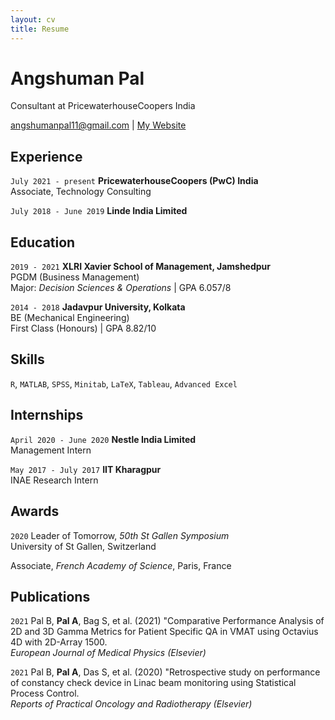 ```yaml
---
layout: cv
title: Resume
---
```

# Angshuman Pal
Consultant at PricewaterhouseCoopers India

<div id="webaddress">
<a href="angshumanpal11@gmail.com">angshumanpal11@gmail.com</a>
| <a href="https://angshumatic.github.io/">My Website</a>
</div>


## Experience

`July 2021 - present`
__PricewaterhouseCoopers (PwC) India__<br/>
Associate, Technology Consulting

`July 2018 - June 2019`
__Linde India Limited__<br/>


## Education

`2019 - 2021`
__XLRI Xavier School of Management, Jamshedpur__<br/>
PGDM (Business Management)<br/>
Major: *Decision Sciences & Operations* | GPA 6.057/8

`2014 - 2018`
__Jadavpur University, Kolkata__<br/>
BE (Mechanical Engineering)<br/>
First Class (Honours) | GPA 8.82/10

## Skills

`R`, `MATLAB`, `SPSS`, `Minitab`, `LaTeX`, `Tableau`, `Advanced Excel`

## Internships

`April 2020 - June 2020`
__Nestle India Limited__<br/>
Management Intern

`May 2017 - July 2017`
__IIT Kharagpur__<br/>
INAE Research Intern


## Awards

`2020`
Leader of Tomorrow, *50th St Gallen Symposium*<br/>
University of St Gallen, Switzerland

Associate, *French Academy of Science*, Paris, France



## Publications

`2021`
Pal B, **Pal A**, Bag S, et al. (2021) "Comparative Performance Analysis of 2D and 3D Gamma Metrics for Patient Specific QA in VMAT using Octavius 4D with 2D-Array 1500.<br/>
*European Journal of Medical Physics (Elsevier)*

`2021`
Pal B, **Pal A**, Das S, et al. (2020) "Retrospective study on performance of constancy check device in Linac beam monitoring using Statistical Process Control.<br/>
*Reports of Practical Oncology and Radiotherapy (Elsevier)*


